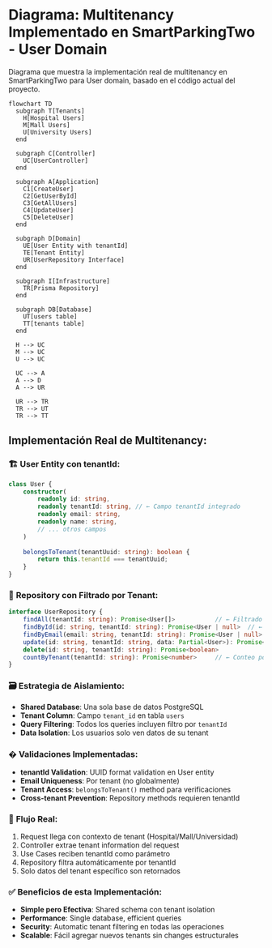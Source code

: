 # Diagrama: Multitenancy Implementado en SmartParkingTwo - User Domain

Diagrama que muestra la implementación real de multitenancy en SmartParkingTwo para User domain, basado en el código actual del proyecto.

```mermaid
flowchart TD
  subgraph T[Tenants]
    H[Hospital Users]
    M[Mall Users]
    U[University Users]
  end

  subgraph C[Controller]
    UC[UserController]
  end

  subgraph A[Application]
    C1[CreateUser]
    C2[GetUserById]
    C3[GetAllUsers]
    C4[UpdateUser]
    C5[DeleteUser]
  end

  subgraph D[Domain]
    UE[User Entity with tenantId]
    TE[Tenant Entity]
    UR[UserRepository Interface]
  end

  subgraph I[Infrastructure]
    TR[Prisma Repository]
  end

  subgraph DB[Database]
    UT[users table]
    TT[tenants table]
  end

  H --> UC
  M --> UC
  U --> UC
  
  UC --> A
  A --> D
  A --> UR
  
  UR --> TR
  TR --> UT
  TR --> TT
```

## Implementación Real de Multitenancy:

### 🏗️ **User Entity con tenantId:**
```typescript
class User {
    constructor(
        readonly id: string,
        readonly tenantId: string, // ← Campo tenantId integrado
        readonly email: string,
        readonly name: string,
        // ... otros campos
    )
    
    belongsToTenant(tenantUuid: string): boolean {
        return this.tenantId === tenantUuid;
    }
}
```

### 🔧 **Repository con Filtrado por Tenant:**
```typescript
interface UserRepository {
    findAll(tenantId: string): Promise<User[]>           // ← Filtrado por tenant
    findById(id: string, tenantId: string): Promise<User | null>  // ← Con tenant check
    findByEmail(email: string, tenantId: string): Promise<User | null> // ← Email único por tenant
    update(id: string, tenantId: string, data: Partial<User>): Promise<User | null>
    delete(id: string, tenantId: string): Promise<boolean>
    countByTenant(tenantId: string): Promise<number>     // ← Conteo por tenant
}
```

### 🗃️ **Estrategia de Aislamiento:**
- **Shared Database**: Una sola base de datos PostgreSQL
- **Tenant Column**: Campo `tenant_id` en tabla `users`
- **Query Filtering**: Todos los queries incluyen filtro por `tenantId`
- **Data Isolation**: Los usuarios solo ven datos de su tenant

### � **Validaciones Implementadas:**
- **tenantId Validation**: UUID format validation en User entity
- **Email Uniqueness**: Por tenant (no globalmente)
- **Tenant Access**: `belongsToTenant()` method para verificaciones
- **Cross-tenant Prevention**: Repository methods requieren tenantId

### 🎯 **Flujo Real:**
1. Request llega con contexto de tenant (Hospital/Mall/Universidad)  
2. Controller extrae tenant information del request
3. Use Cases reciben tenantId como parámetro
4. Repository filtra automáticamente por tenantId
5. Solo datos del tenant específico son retornados

### ✅ **Beneficios de esta Implementación:**
- **Simple pero Efectiva**: Shared schema con tenant isolation
- **Performance**: Single database, efficient queries
- **Security**: Automatic tenant filtering en todas las operaciones
- **Scalable**: Fácil agregar nuevos tenants sin changes estructurales
